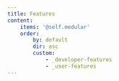 ```yaml
---
title: Features
content:
    items: '@self.modular'
    order:
        by: default
        dir: asc
        custom:
            - _developer-features
            - _user-features
---
```


